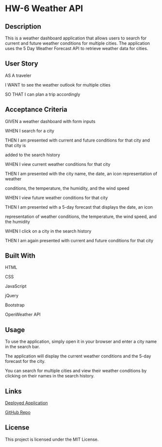 # HW-6 Weather API

## Description

This is a weather dashboard application that allows users to search for current and future weather conditions for multiple cities. The application uses the 5 Day Weather Forecast API to retrieve weather data for cities.

## User Story

AS A traveler

I WANT to see the weather outlook for multiple cities

SO THAT I can plan a trip accordingly

## Acceptance Criteria

GIVEN a weather dashboard with form inputs

WHEN I search for a city

THEN I am presented with current and future conditions for that city and that city is

added to the search history

WHEN I view current weather conditions for that city

THEN I am presented with the city name, the date, an icon representation of weather

conditions, the temperature, the humidity, and the wind speed

WHEN I view future weather conditions for that city

THEN I am presented with a 5-day forecast that displays the date, an icon

representation of weather conditions, the temperature, the wind speed, and the humidity

WHEN I click on a city in the search history

THEN I am again presented with current and future conditions for that city

## Built With

HTML

CSS

JavaScript

jQuery

Bootstrap

OpenWeather API

## Usage

To use the application, simply open it in your browser and enter a city name in the search bar.

The application will display the current weather conditions and the 5-day forecast for the city.

You can search for multiple cities and view their weather conditions by clicking on their names in the search history.

## Links

[Deployed Application](https://aqazza.github.io/HW-6-SERVER-SIDE-APIS/)

[GitHub Repo](https://github.com/aqazza/HW-6-SERVER-SIDE-APIS)

## License

This project is licensed under the MIT License.
